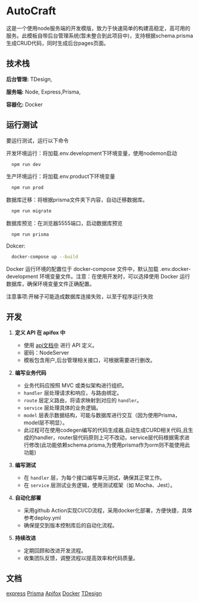 
# AutoCraft

这是一个使用node服务端的开发模版，致力于快速简单的构建高稳定，高可用的服务。此模板自带后台管理系统(暂未整合到此项目中)，支持根据schema.prisma生成CRUD代码，同时生成后台pages页面。


## 技术栈

**后台管理:** TDesign,

**服务端:** Node, Express,Prisma,

**容器化:** Docker


## 运行测试

要运行测试，运行以下命令

开发环境运行：将加载.env.development下环境变量，使用nodemon启动
```bash
  npm run dev
```

生产环境运行：将加载.env.product下环境变量
```bash
  npm run prod
```

数据库迁移：将根据prisma文件夹下内容，自动迁移数据库。
```bash
  npm run migrate
```
数据库预览：在浏览器5555端口，启动数据库预览
```bash
  npm run prisma
```

Dokcer:
```bash
  docker-compose up --build
```
 Docker 运行环境的配置位于 docker-compose 文件中，默认加载 .env.docker-development 环境变量文件。注意：在使用开发时，可以选择使用 Docker 运行数据库，确保环境变量文件正确配置。

 注意事项:开梯子可能造成数据库连接失败，以至于程序运行失败

## 开发

1. **定义 API 在 apifox 中**
   - 使用 [api文档中](https://2gleddbc8g.apifox.cn/api-141489153) 进行 API 定义。
   - 密码：NodeServer
   - 模板包含用户,后台管理相关接口，可根据需要进行删改。

2. **编写业务代码**
   - 业务代码应按照 MVC 或类似架构进行组织。
   - `handler` 层处理请求和响应，与路由绑定。
   - `route` 层定义路由，将请求映射到对应的 `handler`。
   - `service` 层处理具体的业务逻辑。
   - `model` 层表示数据结构，可能与数据库进行交互（因为使用Prisma，model层不明显）。
   - 此过程可在使用codegen编写的代码生成器,自动生成CURD相关代码,且生成的handler，router层代码原则上可不改动，service层代码根据需求进行修改(此功能依赖schema.prisma,为使用prisma作为orm则不能使用此功能)

3. **编写测试**
   - 在 `handler` 层，为每个接口编写单元测试，确保其正常工作。
   - 在 `service` 层测试业务逻辑，使用测试框架（如 Mocha、Jest）。

4. **自动化部署**
   - 采用github Action实现CI/CD流程，采用docker化部署，方便快捷，具体参考deploy.yml
   - 确保提交到版本控制库后的自动化流程。

5. **持续改进**
   - 定期回顾和改进开发流程。
   - 收集团队反馈，调整流程以提高效率和代码质量。


## 文档

[express](https://nodejs.cn/express/guide/)
[Prisma](https://prisma.yoga/concepts/components/prisma-schema#accessing-environment-variables-from-the-schema)
[Apifox](https://apifox.com/?utm_source=baidu&utm_medium=sem&utm_campaign=251527561&utm_content=7811417731&utm_term=apifox%E8%BF%9E%E6%8E%A5%E6%95%B0%E6%8D%AE%E5%BA%93&bd_vid=6126891854488729200)
[Docker](https://www.docker.com/)
[TDesign](https://tdesign.tencent.com/)

